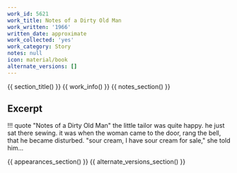 ```yaml
---
work_id: 5621
work_title: Notes of a Dirty Old Man
work_written: '1966'
written_date: approximate
work_collected: 'yes'
work_category: Story
notes: null
icon: material/book
alternate_versions: []
---
```


{{ section_title() }}
{{ work_info() }}
{{ notes_section() }}
## Excerpt
!!! quote "Notes of a Dirty Old Man"
    the little tailor was quite happy. he just sat there sewing. it was when the woman came to the door, rang the bell, that he became disturbed. "sour cream, I have sour cream for sale," she told him...

{{ appearances_section() }}
{{ alternate_versions_section() }}